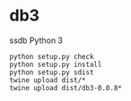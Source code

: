 # db3
ssdb Python 3

```
python setup.py check
python setup.py install
python setup.py sdist
twine upload dist/*
twine upload dist/db3-0.0.8*
```